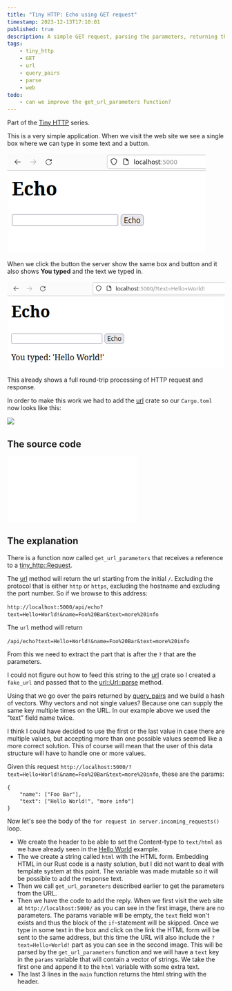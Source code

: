 ```yaml
---
title: "Tiny HTTP: Echo using GET request"
timestamp: 2023-12-13T17:10:01
published: true
description: A simple GET request, parsing the parameters, returning the text back
tags:
    - tiny_http
    - GET
    - url
    - query_pairs
    - parse
    - web
todo:
    - can we improve the get_url_parameters function?
---
```


Part of the [Tiny HTTP](/tiny-http) series.

This is a very simple application. When we visit the web site we see a single box where we can type in some text and a button.

![](/images/tiny-http-echo-get-before.png)

When we click the button the server show the same box and button and it also shows **You typed** and the text we typed in.

![](/images/tiny-http-echo-get-response.png)

This already shows a full round-trip processing of HTTP request and response.


In order to make this work we had to add the [url](https://crates.io/crates/url) crate so our `Cargo.toml` now looks like this:

![](examples/tiny-http/echo-get/Cargo.toml)

## The source code

![](examples/tiny-http/echo-get/src/main.rs)


## The explanation

There is a function now called `get_url_parameters` that receives a reference to a [tiny_http::Request](https://docs.rs/tiny_http/latest/tiny_http/struct.Request.html).

The [url](https://docs.rs/tiny_http/latest/tiny_http/struct.Request.html#method.url) method will return the url starting from the initial `/`.
Excluding the protocol that is either `http` or `https`, excluding the hostname and excluding the port number. So if we browse to this address:

`http://localhost:5000/api/echo?text=Hello+World!&name=Foo%20Bar&text=more%20info`

The `url` method will return

`/api/echo?text=Hello+World!&name=Foo%20Bar&text=more%20info`

From this we need to extract the part that is after the `?` that are the parameters.

I could not figure out how to feed this string to the [url](https://crates.io/crates/url) crate so I created a `fake_url`
and passed that to the [url::Url::parse](https://docs.rs/url/latest/url/struct.Url.html#method.parse) method.

Using that we go over the pairs returned by [query_pairs](https://docs.rs/url/latest/url/struct.Url.html#method.query_pairs)
and we build a hash of vectors. Why vectors and not single values? Because one can supply the same key multiple times on the URL.
In our example above we used the "text" field name twice.

I think I could have decided to use the first or the last value  in case there are multiple values, but accepting more than one possible values
seemed like a more correct solution. This of course will mean that the user of this data structure will have to handle one or more values.

Given this request `http://localhost:5000/?text=Hello+World!&name=Foo%20Bar&text=more%20info`, these are the params:

```
{
    "name": ["Foo Bar"],
    "text": ["Hello World!", "more info"]
}
```

Now let's see the body of the `for request in server.incoming_requests()` loop.

* We create the header to be able to set the Content-type to `text/html` as we have already seen in the [Hello World](/tiny-http-hello-world) example.
* The we create a string called `html` with the HTML form. Embedding HTML in our Rust code is a nasty solution, but I did not want to deal with template system at this point. The variable was made mutable so it will be possible to add the response text.
* Then we call `get_url_parameters` described earlier to get the parameters from the URL.
* Then we have the code to add the reply. When we first visit the web site at `http://localhost:5000/` as you can see in the first image, there are no parameters. The params variable will be empty, the `text` field won't exists and thus the block of the `if`-statement will be skipped. Once we type in some text in the box and click on the link the HTML form will be sent to the same address, but this time the URL will also include the `?text=Hello+World!` part as you can see in the second image. This will be parsed by the `get_url_parameters` function and we will have a `text` key in the `params` variable that will contain a vector of strings. We take the first one and append it to the `html` variable with some extra text.
* The last 3 lines in the `main` function returns the html string with the header.



